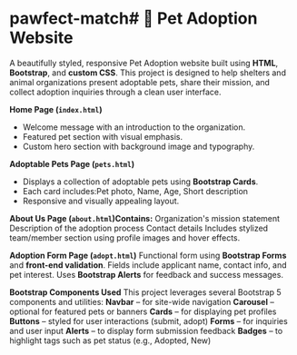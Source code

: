# pawfect-match# 🐾 Pet Adoption Website

A beautifully styled, responsive Pet Adoption website built using **HTML**, **Bootstrap**, and **custom CSS**. This project is designed to help shelters and animal organizations present adoptable pets, share their mission, and collect adoption inquiries through a clean user interface.


 **Home Page (`index.html`)**
- Welcome message with an introduction to the organization.
- Featured pet section with visual emphasis.
- Custom hero section with background image and typography.

 **Adoptable Pets Page (`pets.html`)**
- Displays a collection of adoptable pets using **Bootstrap Cards**.
- Each card includes:Pet photo, Name, Age, Short description
- Responsive and visually appealing layout.

**About Us Page (`about.html`)Contains:**
Organization's mission statement
  Description of the adoption process
  Contact details
Includes stylized team/member section using profile images and hover effects.

**Adoption Form Page (`adopt.html`)**
Functional form using **Bootstrap Forms** and **front-end validation**.
Fields include applicant name, contact info, and pet interest.
Uses **Bootstrap Alerts** for feedback and success messages.

**Bootstrap Components Used**
This project leverages several Bootstrap 5 components and utilities:
**Navbar** – for site-wide navigation
**Carousel** – optional for featured pets or banners
**Cards** – for displaying pet profiles
**Buttons** – styled for user interactions (submit, adopt)
**Forms** – for inquiries and user input
**Alerts** – to display form submission feedback
**Badges** – to highlight tags such as pet status (e.g., Adopted, New)


